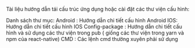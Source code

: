 Tài liệu hướng dẫn tái cấu trúc ứng dụng hoặc cài đặt các thư viện cấu hình:

Danh sách thư mục: 
Android : Hướng dẫn chi tiết cấu hình Android 
IOS: Hướng dẫn chi tiết cấu hình IOS
Config-package : Hướng dẫn chi tiết cấu hình và sử dụng các thư viện trong pub ( giống các thư viện trong yarn và npm của react-native)
CMD : Các lệnh cmd thường xuyên phải sử dụng

